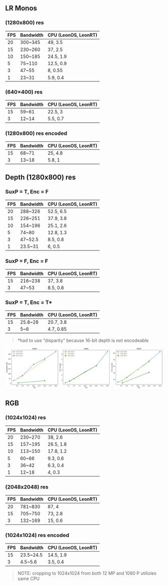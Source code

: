 
## LR Monos

### (1280x800) res
| FPS  | Bandwidth | CPU (LeonOS, LeonRT) |
| ------------- | ------------- | ------------- |
| 20 | 300~345  | 49, 3.5 |
| 15  | 230~260  | 37, 2.5 |
| 10  | 150~185  | 24.5, 1.9 |
| 5  | 75~110  | 12.5, 0.9 |
| 3  | 47~55  | 8, 0.55 |
| 1  | 23~31  | 5.9, 0.4 |


### (640×400) res
| FPS  | Bandwidth | CPU (LeonOS, LeonRT) |
| ------------- | ------------- | ------------- |
| 15  | 59~61  | 22.5, 3 |
| 3  | 12~14  | 5.5, 0.7 |


### (1280x800) res encoded
| FPS  | Bandwidth | CPU (LeonOS, LeonRT) |
| ------------- | ------------- | ------------- |
| 15  | 68~71  | 25, 4.8 |
| 3  | 13~18  | 5.8, 1 |



## Depth (1280x800) res

### SuxP = T, Enc = F	
| FPS  | Bandwidth | CPU (LeonOS, LeonRT) |
| ------------- | ------------- | ------------- |
| 20 | 288~326  | 52.5, 6.5 |
| 15  | 226~251  | 37.9, 3.8 |
| 10  | 154~196  | 25.1, 2.6 |
| 5  | 74~80  | 12.8, 1.3 |
| 3  | 47~52.5  | 8.5, 0.8 |
| 1  | 23.5~31  | 6,	0.5 |			


### SuxP = F, Enc = F
| FPS  | Bandwidth | CPU (LeonOS, LeonRT) |
| ------------- | ------------- | ------------- |
| 15  | 216~238  | 37, 3.8 |
| 3  | 47~53  | 8.5, 0.8 |


### SuxP = T, Enc = T*
| FPS  | Bandwidth | CPU (LeonOS, LeonRT) |
| ------------- | ------------- | ------------- |
| 15  | 25.8~28  | 20.7, 3.8 |
| 3  | 5~6  | 4.7, 0.85 |	
> *had to use "disparity" because 16-bit depth is not encodeable

![Graph](1-node-Depth.png)

## RGB

### (1024x1024) res
| FPS  | Bandwidth | CPU (LeonOS, LeonRT) |
| ------------- | ------------- | ------------- |
| 20 | 230~270  | 38, 2.6 |
| 15  | 157~195  | 26.5, 1.8 |
| 10  | 113~150  | 17.8, 1.2 |
| 5  | 60~66  | 9.3, 0.6 |
| 3  | 36~42  | 6.3, 0.4 |
| 1  | 12~18  | 4, 0.3 |			

	
### (2048x2048) res
| FPS  | Bandwidth | CPU (LeonOS, LeonRT) |
| ------------- | ------------- | ------------- |
| 20 | 781~830  | 87, 4 |
| 15  | 705~750  | 73, 2.8	|
| 3  | 132~169  | 15, 0.6 |


### (1024x1024) res encoded
| FPS  | Bandwidth | CPU (LeonOS, LeonRT) |
| ------------- | ------------- | ------------- |
| 15  | 23.5~24.5  | 14.5, 1.9 |
| 3  | 4.5~5.6  | 3.5, 0.4 |	
> NOTE: cropping to 1024x1024 from both 12 MP and 1080 P utilizies same CPU					


	